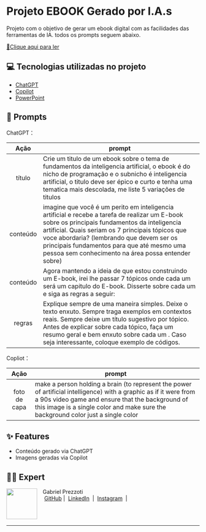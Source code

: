 # Projeto EBOOK Gerado por I.A.s


Projeto com o objetivo de gerar um ebook digital com as facilidades das ferramentas de IA. todos os prompts
seguem abaixo.

<a href="https://github.com/GabrielPrezzoti/ebook-ia/blob/main/Ebook%20IA.pdf" title="View PDF now"> 📕Clique aqui para ler</a>

## 💻 Tecnologias utilizadas no projeto

- [ChatGPT](https://chat.openai.com/) 
- [Copilot](https://copilot.microsoft.com)
- [PowerPoint](https://www.microsoft.com/en/microsoft-365/powerpoint)

## 🧠 Prompts


ChatGPT：

|   Ação   | prompt                                                                                                                                                                                                                                                                         |
| :------: | ------------------------------------------------------------------------------------------------------------------------------------------------------------------------------------------------------------------------------------------------------------------------------ |
|  título  | Crie um titulo de um ebook sobre o tema de fundamentos da inteligencia artificial, o ebook é do nicho de programação e o subnicho é inteligencia artificial, o titulo deve ser épico e curto e tenha uma tematica mais descolada, me liste 5 variações de titulos                                                      |
| conteúdo | imagine que você é um perito em inteligencia artificial e recebe a tarefa de realizar um E-book sobre os principais fundamentos da inteligencia artificial. Quais seriam os 7 principais tópicos que voce abordaria? (lembrando que devem ser os principais fundamentos para que até mesmo uma pessoa sem conhecimento na área possa entender sobre)
| conteúdo | Agora mantendo a ideia de que estou construindo um E-book, irei lhe passar 7 tópicos onde cada um será um capitulo do E-book. Disserte sobre cada um e siga as regras a seguir:
|regras|Explique sempre de uma maneira simples. Deixe o texto enxuto. Sempre traga exemplos em contextos reais. Sempre deixe um título sugestivo por tópico. Antes de explicar sobre cada tópico, faça um resumo geral e bem enxuto sobre cada um . Caso seja interessante, coloque exemplo de códigos.


Copliot：

|  Ação  | prompt                                                                                 |
| :----: | -------------------------------------------------------------------------------------- |
| foto de capa | make a person holding a brain (to represent the power of artificial intelligence) with a graphic as if it were from a 90s video game and ensure that the background of this image is a single color and make sure the background color just a single color|

## ✨ Features

- Conteúdo gerado via ChatGPT
- Imagens geradas via Copilot


## 👨‍💻 Expert

<p>
    <img 
      align=left 
      margin=10 
      width=80 
      src="https://media.licdn.com/dms/image/D4D03AQGNUlWOrLdG2A/profile-displayphoto-shrink_800_800/0/1709038587751?e=1725494400&v=beta&t=_y_6EJtfA17rWOjdne8czkSFZpsdiFEsJkbRzCS646w"
    />
    <p>&nbsp&nbsp&nbspGabriel Prezzoti<br>
    &nbsp&nbsp&nbsp
    <a href="https://github.com/GabrielPrezzoti">
    GitHub</a>&nbsp;|&nbsp;
    <a href="https://www.linkedin.com/in/gabriel-barros-prezzoti-47a16b22b/">LinkedIn</a>
&nbsp;|&nbsp;
    <a href="https://www.instagram.com/gabrielprezzoti/">
    Instagram</a>
&nbsp;|&nbsp;</p>
</p>
<br/><br/>
<p>

---
